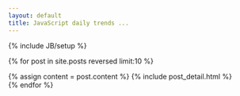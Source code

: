 ```yaml
---
layout: default
title: JavaScript daily trends ...
---
```

{% include JB/setup %}

{% for post in site.posts reversed limit:10 %}
<div class="blog-index">
  {% assign content = post.content %}
  {% include post_detail.html %}
</div>
{% endfor %}